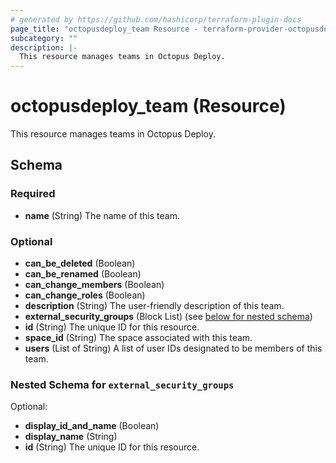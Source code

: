 ```yaml
---
# generated by https://github.com/hashicorp/terraform-plugin-docs
page_title: "octopusdeploy_team Resource - terraform-provider-octopusdeploy"
subcategory: ""
description: |-
  This resource manages teams in Octopus Deploy.
---
```


# octopusdeploy_team (Resource)

This resource manages teams in Octopus Deploy.



<!-- schema generated by tfplugindocs -->
## Schema

### Required

- **name** (String) The name of this team.

### Optional

- **can_be_deleted** (Boolean)
- **can_be_renamed** (Boolean)
- **can_change_members** (Boolean)
- **can_change_roles** (Boolean)
- **description** (String) The user-friendly description of this team.
- **external_security_groups** (Block List) (see [below for nested schema](#nestedblock--external_security_groups))
- **id** (String) The unique ID for this resource.
- **space_id** (String) The space associated with this team.
- **users** (List of String) A list of user IDs designated to be members of this team.

<a id="nestedblock--external_security_groups"></a>
### Nested Schema for `external_security_groups`

Optional:

- **display_id_and_name** (Boolean)
- **display_name** (String)
- **id** (String) The unique ID for this resource.


